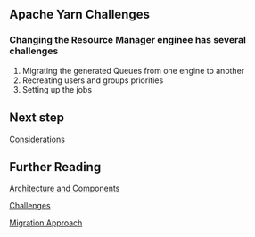 
## Apache Yarn Challenges ##

### Changing the Resource Manager enginee has several challenges ###
1. Migrating the generated Queues from one engine to another
2. Recreating users and groups priorities
3. Setting up the jobs

## Next step

[Considerations](considerations.md)

## Further Reading 

[Architecture and Components](architecture-and-components.md)

[Challenges](challenges.md)

[Migration Approach](migration-approach.md)

